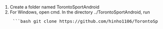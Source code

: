 1. Create a folder named TorontoSportAndroid
2. For Windows, open cmd.  In the directory ../TorontoSportAndroid, run 
   <pre> ```bash git clone https://github.com/hinho1106/TorontoSportUIAndroidApp.git ``` </pre>

   
